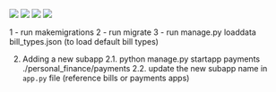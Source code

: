 ![](https://img.shields.io/github/actions/workflow/status/dukhniav/django-portfolio/codacy.yml)
![](https://img.shields.io/github/actions/workflow/status/dukhniav/django-portfolio/django.yml)
![](https://img.shields.io/github/actions/workflow/status/dukhniav/django-portfolio/semgrep.yml)
![](https://img.shields.io/snyk/vulnerabilities/github/dukhniav/django-portfolio) 

1 - run makemigrations
2 - run migrate
3 - run manage.py loaddata bill_types.json (to load default bill types)


2. Adding a new subapp
2.1. python manage.py startapp payments ./personal_finance/payments
2.2. update the new subapp name in `app.py` file (reference bills or payments apps)
